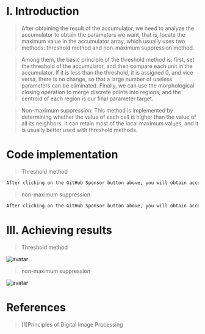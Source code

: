 #  I. Introduction 

>  After obtaining the result of the accumulator, we need to analyze the accumulator to obtain the parameters we want, that is, locate the maximum value in the accumulator array, which usually uses two methods: threshold method and non-maximum suppression method. 

>  Among them, the basic principle of the threshold method is: first, set the threshold of the accumulator, and then compare each unit in the accumulator. If it is less than the threshold, it is assigned 0, and vice versa, there is no change, so that a large number of useless parameters can be eliminated. Finally, we can use the morphological closing operation to merge discrete points into regions, and the centroid of each region is our final parameter target. 

>  Non-maximum suppression: This method is implemented by determining whether the value of each cell is higher than the value of all its neighbors. It can retain most of the local maximum values, and it is usually better used with threshold methods. 

#  Code implementation 

>  Threshold method 

 ```python  
After clicking on the GitHub Sponsor button above, you will obtain access permissions to my private code repository ( https://github.com/slowlon/my_code_bar ) to view this blog code. By searching the code number of this blog, you can find the code you need, code number is: 202402030957402915
 ```  
>  non-maximum suppression 

 ```python  
After clicking on the GitHub Sponsor button above, you will obtain access permissions to my private code repository ( https://github.com/slowlon/my_code_bar ) to view this blog code. By searching the code number of this blog, you can find the code you need, code number is: 202402030957402915
 ```  
#  III. Achieving results 

>  Threshold method 

![avatar]( 8d55489ef6c74bdf9940b56f50f072ab.png) 

>  non-maximum suppression 

![avatar]( c37fbcd580c04f8cbc60f0a8fc3d45a5.png) 

#  References 

>  [1]Principles of Digital Image Processing 

